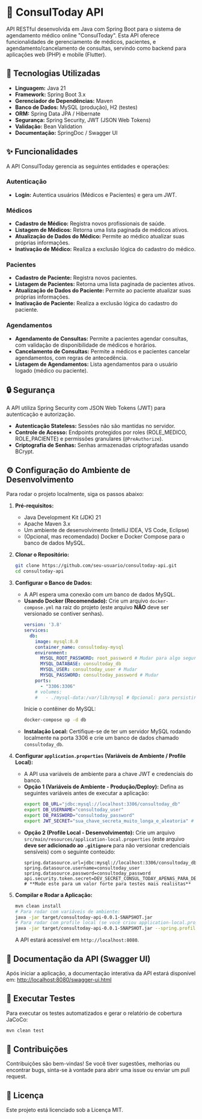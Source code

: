 # 🏥 ConsulToday API

API RESTful desenvolvida em Java com Spring Boot para o sistema de agendamento médico online "ConsulToday". Esta API oferece funcionalidades de gerenciamento de médicos, pacientes, e agendamento/cancelamento de consultas, servindo como backend para aplicações web (PHP) e mobile (Flutter).

## 🚀 Tecnologias Utilizadas

*   **Linguagem:** Java 21
*   **Framework:** Spring Boot 3.x
*   **Gerenciador de Dependências:** Maven
*   **Banco de Dados:** MySQL (produção), H2 (testes)
*   **ORM:** Spring Data JPA / Hibernate
*   **Segurança:** Spring Security, JWT (JSON Web Tokens)
*   **Validação:** Bean Validation
*   **Documentação:** SpringDoc / Swagger UI

## ✨ Funcionalidades

A API ConsulToday gerencia as seguintes entidades e operações:

### Autenticação
*   **Login:** Autentica usuários (Médicos e Pacientes) e gera um JWT.

### Médicos
*   **Cadastro de Médico:** Registra novos profissionais de saúde.
*   **Listagem de Médicos:** Retorna uma lista paginada de médicos ativos.
*   **Atualização de Dados do Médico:** Permite ao médico atualizar suas próprias informações.
*   **Inativação de Médico:** Realiza a exclusão lógica do cadastro do médico.

### Pacientes
*   **Cadastro de Paciente:** Registra novos pacientes.
*   **Listagem de Pacientes:** Retorna uma lista paginada de pacientes ativos.
*   **Atualização de Dados do Paciente:** Permite ao paciente atualizar suas próprias informações.
*   **Inativação de Paciente:** Realiza a exclusão lógica do cadastro do paciente.

### Agendamentos
*   **Agendamento de Consultas:** Permite a pacientes agendar consultas, com validação de disponibilidade de médicos e horários.
*   **Cancelamento de Consultas:** Permite a médicos e pacientes cancelar agendamentos, com regras de antecedência.
*   **Listagem de Agendamentos:** Lista agendamentos para o usuário logado (médico ou paciente).

## 🔒 Segurança

A API utiliza Spring Security com JSON Web Tokens (JWT) para autenticação e autorização.
*   **Autenticação Stateless:** Sessões não são mantidas no servidor.
*   **Controle de Acesso:** Endpoints protegidos por roles (ROLE_MEDICO, ROLE_PACIENTE) e permissões granulares (`@PreAuthorize`).
*   **Criptografia de Senhas:** Senhas armazenadas criptografadas usando BCrypt.

## ⚙️ Configuração do Ambiente de Desenvolvimento

Para rodar o projeto localmente, siga os passos abaixo:

1.  **Pré-requisitos:**
    *   Java Development Kit (JDK) 21
    *   Apache Maven 3.x
    *   Um ambiente de desenvolvimento (IntelliJ IDEA, VS Code, Eclipse)
    *   (Opcional, mas recomendado) Docker e Docker Compose para o banco de dados MySQL.

2.  **Clonar o Repositório:**
    ```bash
    git clone https://github.com/seu-usuario/consultoday-api.git
    cd consultoday-api
    ```

3.  **Configurar o Banco de Dados:**
    *   A API espera uma conexão com um banco de dados MySQL.
    *   **Usando Docker (Recomendado):**
        Crie um arquivo `docker-compose.yml` na raiz do projeto (este arquivo **NÃO** deve ser versionado se contiver senhas).
        ```yaml
        version: '3.8'
        services:
          db:
            image: mysql:8.0
            container_name: consultoday-mysql
            environment:
              MYSQL_ROOT_PASSWORD: root_password # Mudar para algo seguro em produção
              MYSQL_DATABASE: consultoday_db
              MYSQL_USER: consultoday_user # Mudar
              MYSQL_PASSWORD: consultoday_password # Mudar
            ports:
              - "3306:3306"
            # volumes:
            #   - ./mysql-data:/var/lib/mysql # Opcional: para persistir dados
        ```
        Inicie o contêiner do MySQL:
        ```bash
        docker-compose up -d db
        ```
    *   **Instalação Local:**
        Certifique-se de ter um servidor MySQL rodando localmente na porta 3306 e crie um banco de dados chamado `consultoday_db`.

4.  **Configurar `application.properties` (Variáveis de Ambiente / Profile Local):**
    *   A API usa variáveis de ambiente para a chave JWT e credenciais do banco.
    *   **Opção 1 (Variáveis de Ambiente - Produção/Deploy):**
        Defina as seguintes variáveis antes de executar a aplicação:
        ```bash
        export DB_URL="jdbc:mysql://localhost:3306/consultoday_db"
        export DB_USERNAME="consultoday_user"
        export DB_PASSWORD="consultoday_password"
        export JWT_SECRET="sua_chave_secreta_muito_longa_e_aleatoria" # **CRÍTICO: Mude isto para uma chave forte!**
        ```
    *   **Opção 2 (Profile Local - Desenvolvimento):**
        Crie um arquivo `src/main/resources/application-local.properties` (este arquivo **deve ser adicionado ao `.gitignore`** para não versionar credenciais sensíveis) com o seguinte conteúdo:
        ```properties
        spring.datasource.url=jdbc:mysql://localhost:3306/consultoday_db
        spring.datasource.username=consultoday_user
        spring.datasource.password=consultoday_password
        api.security.token.secret=DEV_SECRET_CONSUL_TODAY_APENAS_PARA_DEV # **Mude este para um valor forte para testes mais realistas**
        ```

5.  **Compilar e Rodar a Aplicação:**
    ```bash
    mvn clean install
    # Para rodar com variáveis de ambiente:
    java -jar target/consultoday-api-0.0.1-SNAPSHOT.jar
    # Para rodar com profile local (se você criou application-local.properties):
    java -jar target/consultoday-api-0.0.1-SNAPSHOT.jar --spring.profiles.active=local
    ```

    A API estará acessível em `http://localhost:8080`.

## 📖 Documentação da API (Swagger UI)

Após iniciar a aplicação, a documentação interativa da API estará disponível em:
[http://localhost:8080/swagger-ui.html](http://localhost:8080/swagger-ui.html)

## 🧪 Executar Testes

Para executar os testes automatizados e gerar o relatório de cobertura JaCoCo:
```bash
mvn clean test
```

## 🤝 Contribuições
Contribuições são bem-vindas! Se você tiver sugestões, melhorias ou encontrar bugs, sinta-se à vontade para abrir uma issue ou enviar um pull request.

## 📄 Licença
Este projeto está licenciado sob a Licença MIT.
